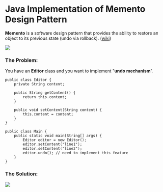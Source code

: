 # Java Implementation of Memento Design Pattern

**Memento** is a software design pattern that provides the ability to restore an object to its previous state (undo via rollback). ([wiki](https://en.wikipedia.org/wiki/Memento_pattern))

![](https://github.com/shamy1st/design-pattern-memento-java/blob/main/memento-solution-uml.png)

### The Problem: 
You have an **Editor** class and you want to implement "**undo mechanism**".

    public class Editor {
        private String content;

        public String getContent() {
            return this.content;
        }

        public void setContent(String content) {
            this.content = content;
        }
    }

    public class Main {
        public static void main(String[] args) {
            Editor editor = new Editor();
            editor.setContent("line1");
            editor.setContent("line2");
            editor.undo(); // need to implement this feature
        }
    }

### The Solution:
![](https://github.com/shamy1st/design-pattern-memento-java/blob/main/memento-solution-uml.png)
